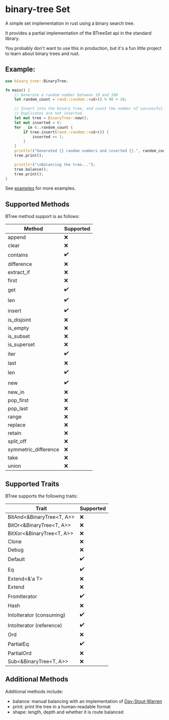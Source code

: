 # binary-tree Set

A simple set implementation in rust using a binary search tree.

It provides a partial implementation of the BTreeSet api in the standard library.

You probably don't want to use this in production, but it's a fun little project to learn about binary trees and rust.

## Example:

```rust
use binary_tree::BinaryTree;

fn main() {
    // Generate a random number between 10 and 100
    let random_count = rand::random::<u8>() % 90 + 10;

    // Insert into the binary tree, and count the number of successful insertions.
    // Duplicates are not inserted.
    let mut tree = BinaryTree::new();
    let mut inserted = 0;
    for _ in 0..random_count {
        if tree.insert(rand::random::<u8>()) {
            inserted += 1;
        }
    }
    println!("Generated {} random numbers and inserted {}.", random_count, inserted);
    tree.print();

    println!("\nBalancing the tree...");
    tree.balance();
    tree.print();
}
```

See [examples](examples) for more examples.

## Supported Methods

BTree method support is as follows:

| Method               | Supported |
|----------------------|----------|
| append               | ❌ |
| clear                | ❌|
| contains             | ✔️|
| difference           | ❌|
| extract_if           | ❌|
| first                | ❌|
| get                  | ✔️|
| len                  | ✔️|
| insert               | ✔️|
| is_disjoint          | ❌|
| is_empty             | ❌|
| is_subset            | ❌|
| is_superset          | ❌|
| iter                 | ✔️|
| last                 | ❌|
| len                  | ✔️|
| new                  | ✔️|
| new_in               | ❌|
| pop_first            | ❌|
| pop_last             | ❌|
| range                | ❌|
| replace              | ❌|
| retain               | ❌|
| split_off            | ❌|
| symmetric_difference | ❌|
| take                 | ❌|
| union                | ❌|

## Supported Traits

BTree supports the following traits:

| Trait                     | Supported |
|---------------------------|-----------|
| BitAnd<&BinaryTree<T, A>> | ❌         |
| BitOr<&BinaryTree<T, A>>  | ❌         |
| BitXor<&BinaryTree<T, A>> | ❌         |
| Clone                     | ❌         |
| Debug                     | ❌         |
| Default                   | ✔️        |
| Eq                        | ✔️        |
| Extend<&'a T>             | ❌         |
| Extend<T>                 | ❌         |
| FromIterator<T>           | ✔️        |
| Hash                      | ❌         |
| IntoIterator (consuming)  | ✔️        |
| IntoIterator (reference)  | ✔️        |
| Ord                       | ❌         |
| PartialEq                 | ✔️        |
| PartialOrd                | ❌         |
| Sub<&BinaryTree<T, A>>    | ❌         |

## Additional Methods

Additional methods include:

- balance: manual balancing with an implementation
  of [Day-Stout-Warren](https://en.wikipedia.org/wiki/Day%E2%80%93Stout%E2%80%93Warren_algorithm)
- print: print the tree in a human-readable format
- shape: length, depth and whether it is route balanced


